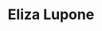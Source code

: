---
title: "Eliza Lupone"
presenter_id: eliza_lupone
permalink: /member_full_presentations/eliza_lupone
layout: member_all_presentations
---